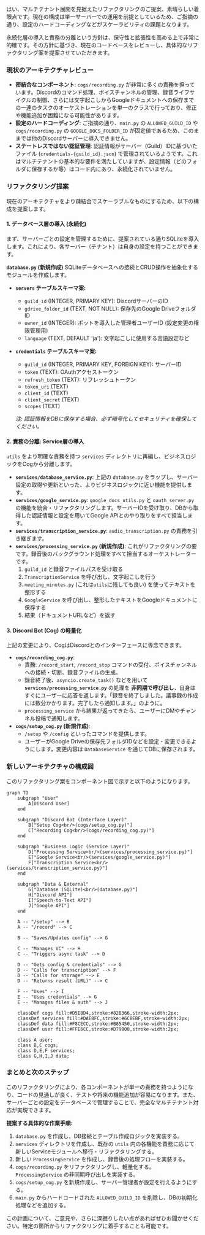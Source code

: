 はい、マルチテナント展開を見据えたリファクタリングのご提案、素晴らしい着眼点です。現在の構成は単一サーバーでの運用を前提としているため、ご指摘の通り、設定のハードコーディングなどがスケーラビリティの課題となります。

永続化層の導入と責務の分離という方針は、保守性と拡張性を高める上で非常に的確です。その方針に基づき、現在のコードベースをレビューし、具体的なリファクタリング案を提案させていただきます。

### 現状のアーキテクチャレビュー

*   **密結合なコンポーネント**: `cogs/recording.py` が非常に多くの責務を担っています。Discordのコマンド処理、ボイスチャンネルの管理、録音ライフサイクルの制御、さらには文字起こしからGoogleドキュメントへの保存までの一連のタスクのオーケストレーションを単一のクラスで行っており、修正や機能追加が困難になる可能性があります。
*   **設定のハードコーディング**: ご指摘の通り、`main.py` の `ALLOWED_GUILD_ID` や `cogs/recording.py` の `GOOGLE_DOCS_FOLDER_ID` が固定値であるため、このままでは他のDiscordサーバーに導入できません。
*   **ステートレスではない認証管理**: 認証情報がサーバー（Guild）IDに基づいたファイル (`credentials-{guild_id}.json`) で管理されているようです。これはマルチテナントの基本的な要件を満たしていますが、設定情報（どのフォルダに保存するか等）はコード内にあり、永続化されていません。

### リファクタリング提案

現在のアーキテクチャをより疎結合でスケーラブルなものにするため、以下の構成を提案します。

#### 1. データベース層の導入 (永続化)

まず、サーバーごとの設定を管理するために、提案されている通りSQLiteを導入します。これにより、各サーバー（テナント）は自身の設定を持つことができます。

**`database.py` (新規作成)**
SQLiteデータベースへの接続とCRUD操作を抽象化するモジュールを作成します。

*   **`servers` テーブルスキーマ案:**
    *   `guild_id` (INTEGER, PRIMARY KEY): DiscordサーバーのID
    *   `gdrive_folder_id` (TEXT, NOT NULL): 保存先のGoogle DriveフォルダID
    *   `owner_id` (INTEGER): ボットを導入した管理者ユーザーID (設定変更の権限管理用)
    *   `language` (TEXT, DEFAULT 'ja'): 文字起こしに使用する言語設定など

*   **`credentials` テーブルスキーマ案:**
    *   `guild_id` (INTEGER, PRIMARY KEY, FOREIGN KEY): サーバーID
    *   `token` (TEXT): OAuthアクセストークン
    *   `refresh_token` (TEXT): リフレッシュトークン
    *   `token_uri` (TEXT)
    *   `client_id` (TEXT)
    *   `client_secret` (TEXT)
    *   `scopes` (TEXT)

    *注: 認証情報をDBに保存する場合、必ず暗号化してセキュリティを確保してください。*

#### 2. 責務の分離: Service層の導入

`utils` をより明確な責務を持つ `services` ディレクトリに再編し、ビジネスロジックをCogから分離します。

*   **`services/database_service.py`**: 上記の `database.py` をラップし、サーバー設定の取得や更新といった、よりビジネスロジックに近い機能を提供します。
*   **`services/google_service.py`**: `google_docs_utils.py` と `oauth_server.py` の機能を統合・リファクタリングします。サーバーIDを受け取り、DBから取得した認証情報と設定を用いてGoogle APIとのやり取りをすべて担当します。
*   **`services/transcription_service.py`**: `audio_transcription.py` の責務を引き継ぎます。
*   **`services/processing_service.py` (新規作成)**: これがリファクタリングの要です。録音後のバックグラウンド処理をすべて担当するオーケストレーターです。
    1.  `guild_id` と録音ファイルパスを受け取る
    2.  `TranscriptionService` を呼び出し、文字起こしを行う
    3.  `meeting_minutes.py` (これは`utils`に残しても良い) を使ってテキストを整形する
    4.  `GoogleService` を呼び出し、整形したテキストをGoogleドキュメントに保存する
    5.  結果（ドキュメントURLなど）を返す

#### 3. Discord Bot (Cog) の軽量化

上記の変更により、CogはDiscordとのインターフェースに専念できます。

*   **`cogs/recording_cog.py`**:
    *   責務: `/record_start`, `/record_stop` コマンドの受付、ボイスチャンネルへの接続・切断、録音ファイルの生成。
    *   録音終了後、`asyncio.create_task()` などを用いて **`services/processing_service.py`** の処理を **非同期で呼び出し**、自身はすぐにユーザーに応答を返します。「録音を終了しました。議事録の作成には数分かかります。完了したら通知します。」のように。
    *   `processing_service` から結果が返ってきたら、ユーザーにDMやチャンネル投稿で通知します。
*   **`cogs/setup_cog.py` (新規作成)**:
    *   `/setup` や `/config` といったコマンドを提供します。
    *   ユーザーがGoogle Driveの保存先フォルダIDなどを設定・変更できるようにします。変更内容は `DatabaseService` を通じてDBに保存されます。

### 新しいアーキテクチャの構成図

このリファクタリング案をコンポーネント図で示すと以下のようになります。

```mermaid
graph TD
    subgraph "User"
        A[Discord User]
    end

    subgraph "Discord Bot (Interface Layer)"
        B["Setup Cog<br/>(cogs/setup_cog.py)"]
        C["Recording Cog<br/>(cogs/recording_cog.py)"]
    end

    subgraph "Business Logic (Service Layer)"
        D["Processing Service<br/>(services/processing_service.py)"]
        E["Google Service<br/>(services/google_service.py)"]
        F["Transcription Service<br/>(services/transcription_service.py)"]
    end

    subgraph "Data & External"
        G["Database (SQLite)<br/>(database.py)"]
        H["Discord API"]
        I["Speech-to-Text API"]
        J["Google API"]
    end

    A -- "/setup" --> B
    A -- "/record" --> C

    B -- "Saves/Updates config" --> G
    
    C -- "Manages VC" --> H
    C -- "Triggers async task" --> D

    D -- "Gets config & credentials" --> G
    D -- "Calls for transcription" --> F
    D -- "Calls for storage" --> E
    D -- "Returns result (URL)" --> C
    
    F -- "Uses" --> I
    E -- "Uses credentials" --> G
    E -- "Manages files & auth" --> J

    classDef cogs fill:#D5E8D4,stroke:#82B366,stroke-width:2px;
    classDef services fill:#DAE8FC,stroke:#6C8EBF,stroke-width:2px;
    classDef data fill:#F8CECC,stroke:#B85450,stroke-width:2px;
    classDef user fill:#FFE6CC,stroke:#D79B00,stroke-width:2px;

    class A user;
    class B,C cogs;
    class D,E,F services;
    class G,H,I,J data;
```

### まとめと次のステップ

このリファクタリングにより、各コンポーネントが単一の責務を持つようになり、コードの見通しが良く、テストや将来の機能追加が容易になります。また、サーバーごとの設定をデータベースで管理することで、完全なマルチテナント対応が実現できます。

**提案する具体的な作業手順:**

1.  `database.py` を作成し、DB接続とテーブル作成ロジックを実装する。
2.  `services` ディレクトリを作成し、既存の `utils` 内の各機能を責務に応じて新しいServiceモジュールへ移行・リファクタリングする。
3.  新しい `ProcessingService` を作成し、録音後の処理フローを実装する。
4.  `cogs/recording.py` をリファクタリングし、軽量化する。`ProcessingService` の非同期呼び出しを実装する。
5.  `cogs/setup_cog.py` を新規作成し、サーバー管理者が設定を行えるようにする。
6.  `main.py` からハードコードされた `ALLOWED_GUILD_ID` を削除し、DBの初期化処理などを追加する。

この計画について、ご意見や、さらに深掘りしたい点があればぜひお聞かせください。特定の箇所からリファクタリングに着手することも可能です。